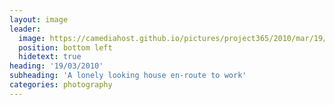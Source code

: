 ```yaml
---
layout: image
leader:
  image: https://camediahost.github.io/pictures/project365/2010/mar/19/190310.jpg
  position: bottom left
  hidetext: true
heading: '19/03/2010'
subheading: 'A lonely looking house en-route to work'
categories: photography
---
```

